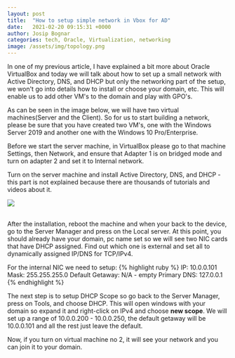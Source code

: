 ```yaml
---
layout: post
title:  "How to setup simple network in Vbox for AD"
date:   2021-02-20 09:15:31 +0000
author: Josip Bognar
categories: tech, Oracle, Virtualization, networking
image: /assets/img/topology.png
---
```

In one of my previous article, I have explained a bit more about Oracle VirtualBox and today we will talk about how to set up a small network with Active Directory, DNS, and DHCP but only the networking part of the setup, we won't go into details how to install or choose your domain, etc. This will enable us to add other VM's to the domain and play with GPO's.

As can be seen in the image below, we will have two virtual machines(Server and the Client). So for us to start building a network, please be sure that you have created two VM's, one with the Windows Server 2019 and another one with the Windows 10 Pro/Enterprise.

Before we start the server machine, in VirtualBox please go to that machine Settings, then Network, and ensure that Adapter 1 is on bridged mode and turn on adapter 2 and set it to Internal network.

Turn on the server machine and install Active Directory, DNS, and DHCP - this part is not explained because there are thousands of tutorials and videos about it.

<img src="{{ page.image }}">
<br><br>

After the installation, reboot the machine and when your back to the device, go to the Server Manager and press on the Local server. At this point, you should already have your domain, pc name set so we will see two NIC cards that have DHCP assigned. Find out which one is external and set all to dynamically assigned IP/DNS for TCP/IPv4.

For the internal NIC we need to setup:
{% highlight ruby %}
IP: 10.0.0.101
Mask: 255.255.255.0
Default Getaway: N/A - empty
Primary DNS: 127.0.0.1
{% endhighlight %}

The next step is to setup DHCP Scope so go back to the Server Manager, press on Tools, and choose DHCP. This will open windows with your domain so expand it and right-click on IPv4 and choose <b>new scope</b>.
We will set up a range of 10.0.0.200 - 10.0.0.250, the default getaway will be 10.0.0.101 and all the rest just leave the default.

Now, if you turn on virtual machine no 2, it will see your network and you can join it to your domain.